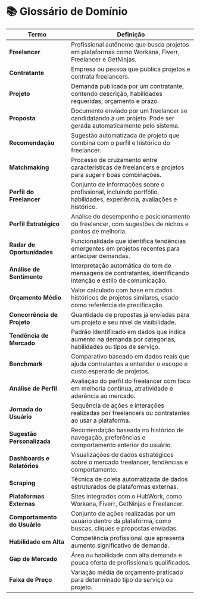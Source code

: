 # 📚 Glossário de Domínio

| Termo                    | Definição                                                                                  |
|--------------------------|--------------------------------------------------------------------------------------------|
| **Freelancer**           | Profissional autônomo que busca projetos em plataformas como Workana, Fiverr, Freelancer e GetNinjas. |
| **Contratante**          | Empresa ou pessoa que publica projetos e contrata freelancers.                            |
| **Projeto**              | Demanda publicada por um contratante, contendo descrição, habilidades requeridas, orçamento e prazo. |
| **Proposta**             | Documento enviado por um freelancer se candidatando a um projeto. Pode ser gerada automaticamente pelo sistema. |
| **Recomendação**         | Sugestão automatizada de projeto que combina com o perfil e histórico do freelancer.       |
| **Matchmaking**          | Processo de cruzamento entre características de freelancers e projetos para sugerir boas combinações. |
| **Perfil do Freelancer** | Conjunto de informações sobre o profissional, incluindo portfólio, habilidades, experiência, avaliações e histórico. |
| **Perfil Estratégico**   | Análise do desempenho e posicionamento do freelancer, com sugestões de nichos e pontos de melhoria. |
| **Radar de Oportunidades** | Funcionalidade que identifica tendências emergentes em projetos recentes para antecipar demandas. |
| **Análise de Sentimento** | Interpretação automática do tom de mensagens de contratantes, identificando intenção e estilo de comunicação. |
| **Orçamento Médio**      | Valor calculado com base em dados históricos de projetos similares, usado como referência de precificação. |
| **Concorrência de Projeto** | Quantidade de propostas já enviadas para um projeto e seu nível de visibilidade.         |
| **Tendência de Mercado** | Padrão identificado em dados que indica aumento na demanda por categorias, habilidades ou tipos de serviço. |
| **Benchmark**            | Comparativo baseado em dados reais que ajuda contratantes a entender o escopo e custo esperado de projetos. |
| **Análise de Perfil**    | Avaliação do perfil do freelancer com foco em melhoria contínua, atratividade e aderência ao mercado. |
| **Jornada do Usuário**   | Sequência de ações e interações realizadas por freelancers ou contratantes ao usar a plataforma. |
| **Sugestão Personalizada** | Recomendação baseada no histórico de navegação, preferências e comportamento anterior do usuário. |
| **Dashboards e Relatórios** | Visualizações de dados estratégicos sobre o mercado freelancer, tendências e comportamento. |
| **Scraping**             | Técnica de coleta automatizada de dados estruturados de plataformas externas.              |
| **Plataformas Externas** | Sites integrados com o HubWork, como Workana, Fiverr, GetNinjas e Freelancer.              |
| **Comportamento do Usuário** | Conjunto de ações realizadas por um usuário dentro da plataforma, como buscas, cliques e propostas enviadas. |
| **Habilidade em Alta**   | Competência profissional que apresenta aumento significativo de demanda.                  |
| **Gap de Mercado**       | Área ou habilidade com alta demanda e pouca oferta de profissionais qualificados.         |
| **Faixa de Preço**       | Variação média de orçamento praticado para determinado tipo de serviço ou projeto.         |


